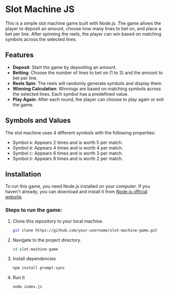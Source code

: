# Slot Machine JS

This is a simple slot machine game built with Node.js. The game allows the player to deposit an amount, choose how many lines to bet on, and place a bet per line. After spinning the reels, the player can win based on matching symbols across the selected lines.

## Features

- **Deposit**: Start the game by depositing an amount.
- **Betting**: Choose the number of lines to bet on (1 to 3) and the amount to bet per line.
- **Reels Spin**: The reels will randomly generate symbols and display them.
- **Winning Calculation**: Winnings are based on matching symbols across the selected lines. Each symbol has a predefined value.
- **Play Again**: After each round, the player can choose to play again or exit the game.

## Symbols and Values

The slot machine uses 4 different symbols with the following properties:

- Symbol `A`: Appears 2 times and is worth 5 per match.
- Symbol `B`: Appears 4 times and is worth 4 per match.
- Symbol `C`: Appears 6 times and is worth 3 per match.
- Symbol `D`: Appears 8 times and is worth 2 per match.

## Installation

To run this game, you need Node.js installed on your computer. If you haven't already, you can download and install it from [Node.js official website](https://nodejs.org/).

### Steps to run the game:

1. Clone this repository to your local machine.
   ```bash
   git clone https://github.com/your-username/slot-machine-game.git

2. Navigate to the project directory.
   ```bash
   cd slot-machine-game

3. Install dependencies
   ```bash
   npm install prompt-sync

4. Run It
   ```bash
   node index.js


